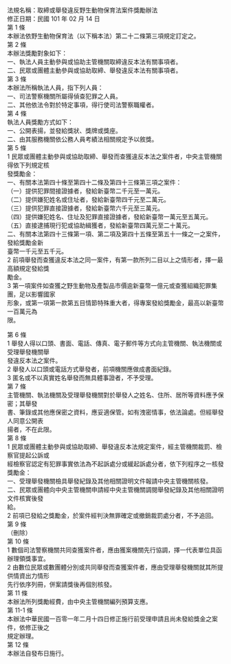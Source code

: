法規名稱：取締或舉發違反野生動物保育法案件獎勵辦法  
修正日期：民國 101 年 02 月 14 日  
第 1 條  
本辦法依野生動物保育法（以下稱本法）第二十二條第三項規定訂定之。  
第 2 條  
本辦法獎勵對象如下：  
一、執法人員主動參與或協助主管機關取締違反本法有關事項者。  
二、民眾或團體主動參與或協助取締、舉發違反本法有關事項者。  
第 3 條  
本辦法所稱執法人員，指下列人員：  
一、司法警察機關所屬得偵查犯罪之人員。  
二、其他依法令對於特定事項，得行使司法警察職權者。  
第 4 條  
執法人員獎勵方式如下：  
一、公開表揚，並發給獎狀、獎牌或獎座。  
二、由其服務機關依公務人員考績法相關規定予以敘獎。  
第 5 條  
1 民眾或團體主動參與或協助取締、舉發而查獲違反本法之案件者，中央主管機關得依下列規定核  
發獎勵金：  
一、有關本法第四十條至第四十二條及第四十三條第三項之案件：  
（一）提供犯罪間接證據者，發給新臺幣二千元至一萬元。  
（二）提供嫌犯姓名或住址者，發給新臺幣四千元至二萬元。  
（三）提供犯罪直接證據者，發給新臺幣六千元至三萬元。  
（四）提供嫌犯姓名、住址及犯罪直接證據者，發給新臺幣一萬元至五萬元。  
（五）直接逮捕現行犯或協助緝獲者，發給新臺幣四萬元至二十萬元。  
二、有關本法第四十三條第一項、第二項及第四十五條至第五十一條之一之案件，發給獎勵金新  
臺幣一千元至五千元。  
2 前項舉發而查獲違反本法之同一案件，有第一款所列二目以上之情形者，擇一最高額規定發給獎  
勵金。  
3 第一項案件如查獲之野生動物及產製品市價逾新臺幣一億元或查獲組織犯罪集團，足以影響國家  
形象，或第一項第一款第五目情節特殊重大者，得專案發給獎勵金，最高以新臺幣一百萬元為  
限。  


第 6 條  
1 舉發人得以口頭、書面、電話、傳真、電子郵件等方式向主管機關、執法機關或受理舉發機關舉  
發違反本法之案件。  
2 舉發人以口頭或電話方式舉發者，前項機關應做成書面紀錄。  
3 匿名或不以真實姓名舉發而無具體事證者，不予受理。  
第 7 條  
主管機關、執法機關及受理舉發機關對於舉發人之姓名、住所、居所等資料應予保密；其舉發  
書、筆錄或其他應保密之資料，應妥適保管。如有洩密情事，依法論處。但經舉發人同意公開表  
揚者，不在此限。  
第 8 條  
1 民眾或團體主動參與或協助取締、舉發違反本法規定案件，經主管機關裁罰、檢察官提起公訴或  
經檢察官認定有犯罪事實依法為不起訴處分或緩起訴處分者，依下列程序之一核發獎勵金：  
一、受理舉發機關檢具舉發紀錄及其他相關證明文件報請中央主管機關核發。  
二、民眾或團體向中央主管機關申請經中央主管機關調閱舉發紀錄及其他相關證明文件核實後發  
給。  
2 前項已發給之獎勵金，於案件經判決無罪確定或撤銷裁罰處分者，不予追回。  
第 9 條  
（刪除）  
第 10 條  
1 數個司法警察機關共同查獲案件者，應由獲案機關先行協調，擇一代表單位具函辦理領獎事宜。  
2 由數位民眾或數團體分別或共同舉發而查獲案件者，應由受理舉發機關就其所提供情資出力情形  
先行依序列冊，併案請獎後再個別核發。  
第 11 條  
本辦法所列獎勵經費，由中央主管機關編列預算支應。  
第 11-1 條  
本辦法中華民國一百零一年二月十四日修正施行前受理申請且尚未發給獎金之案件，依修正後之  
規定辦理。  
第 12 條  
本辦法自發布日施行。  


